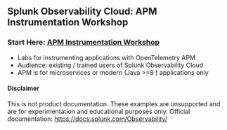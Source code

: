 ## Splunk Observability Cloud: APM Instrumentation Workshop

### Start Here: [APM Instrumentation Workshop](./apm)  
* Labs for instrumenting applications with OpenTelemetry APM
* Audience: existing / trained users of Splunk Observability Cloud
* APM is for microservices or modern (Java >=8 ) applications only

#### Disclaimer
This is not product documentation.
These examples are unsupported and are for experimentation and educational purposes only.
Official documentation: https://docs.splunk.com/Observability/